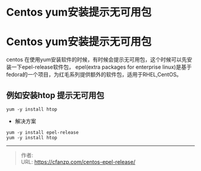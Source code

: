 # Centos yum安装提示无可用包


<!--more-->
# Centos yum安装提示无可用包
centos 在使用yum安装软件的时候，有时候会提示无可用包，这个时候可以先安装一下epel-release软件包，
epel(extra packages for enterprise linux)是基于fedora的一个项目，为红毛系列提供额外的软件包，适用于RHEL,CentOS。

## 例如安装htop 提示无可用包
```
yum -y install htop
```

- 解决方案
```
yum -y install epel-release
yum -y install htop
```




---

> 作者:   
> URL: https://cfanzp.com/centos-epel-release/  

